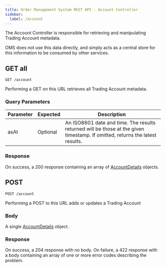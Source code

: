 ```yaml
---
title: Order Management System REST API - Account Controller
sidebar:
  label: /account
---
```


The Account Controller is responsible for retrieving and manipulating Trading Account metadata.

OMS does not use this data directly, and simply acts as a central store for this information to be consumed by other services.

## GET all

`GET /account`

Performing a GET on this URL retrieves all Trading Account metadata.

### Query Parameters

| Parameter | Expected | Description |
|-----------|----------|-------------|
| asAt      | Optional | An ISO8601 date and time. The results returned will be those at the given timestamp. If omitted, returns the latest results. |

### Response

On success, a 200 response containing an array of [AccountDetails](/proto/oms2/#accountdetails) objects.

## POST

`POST /account`

Performing a POST to this URL adds or updates a Trading Account

### Body

A single [AccountDetails](/proto/oms2/#accountdetails) object.

### Response

On success, a 204 response with no body.
On failure, a 422 response with a body containing an array of one or more error codes describing the problem.
